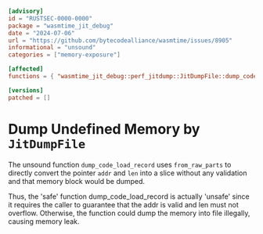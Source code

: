 ```toml
[advisory]
id = "RUSTSEC-0000-0000"
package = "wasmtime_jit_debug"
date = "2024-07-06"
url = "https://github.com/bytecodealliance/wasmtime/issues/8905"
informational = "unsound"
categories = ["memory-exposure"]

[affected]
functions = { "wasmtime_jit_debug::perf_jitdump::JitDumpFile::dump_code_load_record" = ["<= 22.0.0"] }

[versions]
patched = []
```

# Dump Undefined Memory by `JitDumpFile`

The unsound function `dump_code_load_record` uses `from_raw_parts` to directly convert 
the pointer `addr` and `len` into a slice without any validation and that memory block 
would be dumped.

Thus, the 'safe' function dump_code_load_record is actually 'unsafe' since it requires 
the caller to guarantee that the addr is valid and len must not overflow.
Otherwise, the function could dump the memory into file illegally, causing memory leak.
